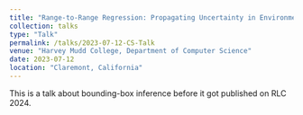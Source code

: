 ```yaml
---
title: "Range-to-Range Regression: Propagating Uncertainty in Environment Model"
collection: talks
type: "Talk"
permalink: /talks/2023-07-12-CS-Talk
venue: "Harvey Mudd College, Department of Computer Science"
date: 2023-07-12
location: "Claremont, California"
---
```


This is a talk about bounding-box inference before it got published on RLC 2024.
